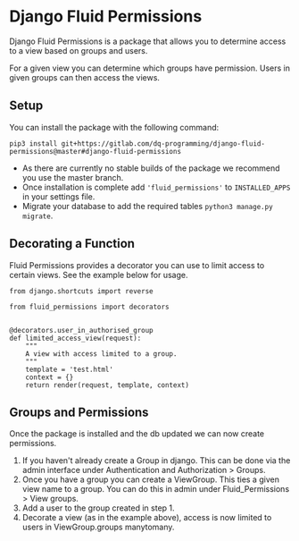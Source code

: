 Django Fluid Permissions
========================

Django Fluid Permissions is a package that allows you to determine access to a view based on groups and users.

For a given view you can determine which groups have permission. Users in given groups can then access the views.

Setup
-----
You can install the package with the following command:

`pip3 install git+https://gitlab.com/dq-programming/django-fluid-permissions@master#django-fluid-permissions`

- As there are currently no stable builds of the package we recommend you use the master branch. 
- Once installation is complete add `'fluid_permissions'` to `INSTALLED_APPS` in your settings file.
- Migrate your database to add the required tables `python3 manage.py migrate`.


Decorating a Function
---------------------
Fluid Permissions provides a decorator you can use to limit access to certain views. See the example below for usage.

```
from django.shortcuts import reverse

from fluid_permissions import decorators


@decorators.user_in_authorised_group
def limited_access_view(request):
    """
    A view with access limited to a group.
    """
    template = 'test.html'
    context = {}
    return render(request, template, context)
```

Groups and Permissions
----------------------
Once the package is installed and the db updated we can now create permissions.

1. If you haven't already create a Group in django. This can be done via the admin interface under Authentication and Authorization > Groups.
2. Once you have a group you can create a ViewGroup. This ties a given view name to a group. You can do this in admin under Fluid_Permissions > View groups.
3. Add a user to the group created in step 1.
4. Decorate a view (as in the example above), access is now limited to users in ViewGroup.groups manytomany.